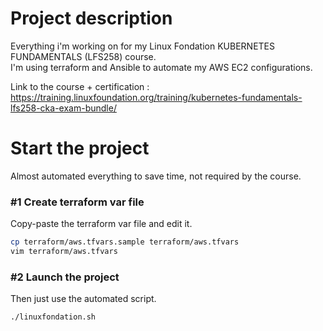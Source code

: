 # Project description

Everything i'm working on for my Linux Fondation KUBERNETES FUNDAMENTALS (LFS258) course.  
I'm using terraform and Ansible to automate my AWS EC2 configurations.

Link to the course + certification :  
https://training.linuxfoundation.org/training/kubernetes-fundamentals-lfs258-cka-exam-bundle/

# Start the project

Almost automated everything to save time, not required by the course.

### #1 Create terraform var file

Copy-paste the terraform var file and edit it.

```bash
cp terraform/aws.tfvars.sample terraform/aws.tfvars
vim terraform/aws.tfvars
```

### #2 Launch the project
Then just use the automated script.

```bash
./linuxfondation.sh
```
